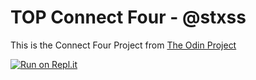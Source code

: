 # TOP Connect Four - @stxss
This is the Connect Four Project from [The Odin Project](https://www.theodinproject.com/lessons/ruby-connect-four#project-tdd-connect-four)

[![Run on Repl.it](https://repl.it/badge/github/@stxss/Connect-Four)](https://replit.com/@stxss/Connect-Four)
